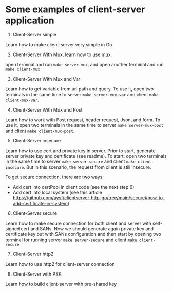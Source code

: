 # Some examples of client-server application

1. Client-Server simple

Learn how to make client-server very simple in Go

2. Client-Server With Mux. learn how to use mux.

open terminal and run `make server-mux`, and open another terminal and run `make client-mux`

3. Client-Server With Mux and Var

Learn how to get variable from url path and query. To use it, open two terminals in the same time to server `make server-mux-var` and client `make client-mux-var`. 

4. Client-Server With Mux and Post

Learn how to work with Post request, header request, Json, and form. To use it, open two terminals in the same time to server `make server-mux-post` and client `make client-mux-post`. 

5. Client-Server insecure

Learn how to use cert and private key in server. Prior to start, generate server private key and certificate (see readme). To start, open two terminals in the same time to server `make server-secure` and client `make client-insecure`. But in this scenario, the request from client is still insecure. 

To get secure connection, there are two ways:
- Add cert into certPool in client code (see the next step 6)
- Add cert into local system (see this article https://github.com/aysf/clientserver-http-go/tree/main/secure#how-to-add-certificate-in-system)

6. Client-Server secure

Learn how to make secure connection for both client and server with self-signed cert and SANs. Now we should generate again private key and certificate key but with SANs configuration and then start by opening two terminal for running server `make server-secure` and client `make client-secure`

7. Client-Server http2

Learn how to use http2 for client-server connection

8. Client-Server with PSK

Learn how to build client-server with pre-shared key